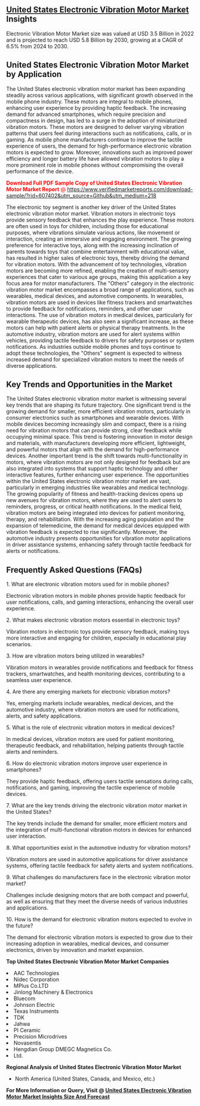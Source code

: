 <h2><a href="https://www.verifiedmarketreports.com/download-sample/?rid=607402&amp;utm_source=Github&amp;utm_medium=218" target="_blank">United States Electronic Vibration Motor Market</a> Insights</h2><p>Electronic Vibration Motor Market size was valued at USD 3.5 Billion in 2022 and is projected to reach USD 5.8 Billion by 2030, growing at a CAGR of 6.5% from 2024 to 2030.</p><p> <h2>United States Electronic Vibration Motor Market by Application</h2> The United States electronic vibration motor market has been expanding steadily across various applications, with significant growth observed in the mobile phone industry. These motors are integral to mobile phones, enhancing user experience by providing haptic feedback. The increasing demand for advanced smartphones, which require precision and compactness in design, has led to a surge in the adoption of miniaturized vibration motors. These motors are designed to deliver varying vibration patterns that users feel during interactions such as notifications, calls, or in gaming. As mobile phone manufacturers continue to improve the tactile experience of users, the demand for high-performance electronic vibration motors is expected to grow. Moreover, innovations such as improved power efficiency and longer battery life have allowed vibration motors to play a more prominent role in mobile phones without compromising the overall performance of the device. <p><span class=""><span style="color: #ff0000;"><strong>Download Full PDF Sample Copy of United States Electronic Vibration Motor Market Report</strong> @ </span><a href="https://www.verifiedmarketreports.com/download-sample/?rid=607402&amp;utm_source=Github&amp;utm_medium=218" target="_blank">https://www.verifiedmarketreports.com/download-sample/?rid=607402&amp;utm_source=Github&amp;utm_medium=218</a></span></p> The electronic toy segment is another key driver of the United States electronic vibration motor market. Vibration motors in electronic toys provide sensory feedback that enhances the play experience. These motors are often used in toys for children, including those for educational purposes, where vibrations simulate various actions, like movement or interaction, creating an immersive and engaging environment. The growing preference for interactive toys, along with the increasing inclination of parents towards toys that combine entertainment with educational value, has resulted in higher sales of electronic toys, thereby driving the demand for vibration motors. With the advancement of toy technologies, vibration motors are becoming more refined, enabling the creation of multi-sensory experiences that cater to various age groups, making this application a key focus area for motor manufacturers. The "Others" category in the electronic vibration motor market encompasses a broad range of applications, such as wearables, medical devices, and automotive components. In wearables, vibration motors are used in devices like fitness trackers and smartwatches to provide feedback for notifications, reminders, and other user interactions. The use of vibration motors in medical devices, particularly for wearable therapeutic devices, has also seen a significant increase, as these motors can help with patient alerts or physical therapy treatments. In the automotive industry, vibration motors are used for alert systems within vehicles, providing tactile feedback to drivers for safety purposes or system notifications. As industries outside mobile phones and toys continue to adopt these technologies, the "Others" segment is expected to witness increased demand for specialized vibration motors to meet the needs of diverse applications. <h2>Key Trends and Opportunities in the Market</h2> The United States electronic vibration motor market is witnessing several key trends that are shaping its future trajectory. One significant trend is the growing demand for smaller, more efficient vibration motors, particularly in consumer electronics such as smartphones and wearable devices. With mobile devices becoming increasingly slim and compact, there is a rising need for vibration motors that can provide strong, clear feedback while occupying minimal space. This trend is fostering innovation in motor design and materials, with manufacturers developing more efficient, lightweight, and powerful motors that align with the demand for high-performance devices. Another important trend is the shift towards multi-functionality in motors, where vibration motors are not only designed for feedback but are also integrated into systems that support haptic technology and other interactive features, further enhancing user experience. The opportunities within the United States electronic vibration motor market are vast, particularly in emerging industries like wearables and medical technology. The growing popularity of fitness and health-tracking devices opens up new avenues for vibration motors, where they are used to alert users to reminders, progress, or critical health notifications. In the medical field, vibration motors are being integrated into devices for patient monitoring, therapy, and rehabilitation. With the increasing aging population and the expansion of telemedicine, the demand for medical devices equipped with vibration feedback is expected to rise significantly. Moreover, the automotive industry presents opportunities for vibration motor applications in driver assistance systems, enhancing safety through tactile feedback for alerts or notifications. <h2>Frequently Asked Questions (FAQs)</h2> <p>1. What are electronic vibration motors used for in mobile phones?</p> <p>Electronic vibration motors in mobile phones provide haptic feedback for user notifications, calls, and gaming interactions, enhancing the overall user experience.</p> <p>2. What makes electronic vibration motors essential in electronic toys?</p> <p>Vibration motors in electronic toys provide sensory feedback, making toys more interactive and engaging for children, especially in educational play scenarios.</p> <p>3. How are vibration motors being utilized in wearables?</p> <p>Vibration motors in wearables provide notifications and feedback for fitness trackers, smartwatches, and health monitoring devices, contributing to a seamless user experience.</p> <p>4. Are there any emerging markets for electronic vibration motors?</p> <p>Yes, emerging markets include wearables, medical devices, and the automotive industry, where vibration motors are used for notifications, alerts, and safety applications.</p> <p>5. What is the role of electronic vibration motors in medical devices?</p> <p>In medical devices, vibration motors are used for patient monitoring, therapeutic feedback, and rehabilitation, helping patients through tactile alerts and reminders.</p> <p>6. How do electronic vibration motors improve user experience in smartphones?</p> <p>They provide haptic feedback, offering users tactile sensations during calls, notifications, and gaming, improving the tactile experience of mobile devices.</p> <p>7. What are the key trends driving the electronic vibration motor market in the United States?</p> <p>The key trends include the demand for smaller, more efficient motors and the integration of multi-functional vibration motors in devices for enhanced user interaction.</p> <p>8. What opportunities exist in the automotive industry for vibration motors?</p> <p>Vibration motors are used in automotive applications for driver assistance systems, offering tactile feedback for safety alerts and system notifications.</p> <p>9. What challenges do manufacturers face in the electronic vibration motor market?</p> <p>Challenges include designing motors that are both compact and powerful, as well as ensuring that they meet the diverse needs of various industries and applications.</p> <p>10. How is the demand for electronic vibration motors expected to evolve in the future?</p> <p>The demand for electronic vibration motors is expected to grow due to their increasing adoption in wearables, medical devices, and consumer electronics, driven by innovation and market expansion.</p> </p><p><strong>Top United States Electronic Vibration Motor Market Companies</strong></p><div data-test-id=""><p><li>AAC Technologies</li><li> Nidec Corporation</li><li> MPlus Co.LTD</li><li> Jinlong Machinery & Electronics</li><li> Bluecom</li><li> Johnson Electric</li><li> Texas Instruments</li><li> TDK</li><li> Jahwa</li><li> PI Ceramic</li><li> Precision Microdrives</li><li> Novasentis</li><li> Hengdian Group DMEGC Magnetics Co.</li><li>Ltd.</li></p><div><strong>Regional Analysis of&nbsp;United States Electronic Vibration Motor Market</strong></div><ul><li dir="ltr"><p dir="ltr">North America&nbsp;(United States, Canada, and Mexico, etc.)</p></li></ul><p><strong>For More Information or Query, Visit @&nbsp;</strong><strong><a href="https://www.verifiedmarketreports.com/product/electronic-vibration-motor-market/?utm_source=Github&amp;utm_medium=218" target="_blank">United States Electronic Vibration Motor Market Insights Size And Forecast</a></strong></p></div>
